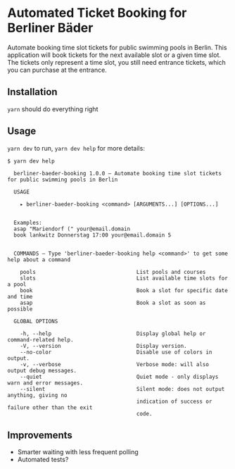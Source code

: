 # Automated Ticket Booking for Berliner Bäder

Automate booking time slot tickets for public swimming pools in Berlin. This application will book tickets for the next available slot or a given time slot. The tickets only represent a time slot, you still need entrance tickets, which you can purchase at the entrance.

## Installation

`yarn` should do everything right

## Usage

`yarn dev` to run, `yarn dev help` for more details:

```text
$ yarn dev help

  berliner-baeder-booking 1.0.0 — Automate booking time slot tickets for public swimming pools in Berlin

  USAGE 
  
    ▸ berliner-baeder-booking <command> [ARGUMENTS...] [OPTIONS...]


  Examples:
  asap "Mariendorf (" your@email.domain
  book lankwitz Donnerstag 17:00 your@email.domain 5


  COMMANDS — Type 'berliner-baeder-booking help <command>' to get some help about a command

    pools                                List pools and courses                                 
    slots                                List available time slots for a pool                   
    book                                 Book a slot for specific date and time                 
    asap                                 Book a slot as soon as possible                        

  GLOBAL OPTIONS

    -h, --help                           Display global help or command-related help.           
    -V, --version                        Display version.                                       
    --no-color                           Disable use of colors in output.                       
    -v, --verbose                        Verbose mode: will also output debug messages.         
    --quiet                              Quiet mode - only displays warn and error messages.    
    --silent                             Silent mode: does not output anything, giving no       
                                         indication of success or failure other than the exit   
                                         code.                                                  

```

## Improvements

* Smarter waiting with less frequent polling
* Automated tests?
